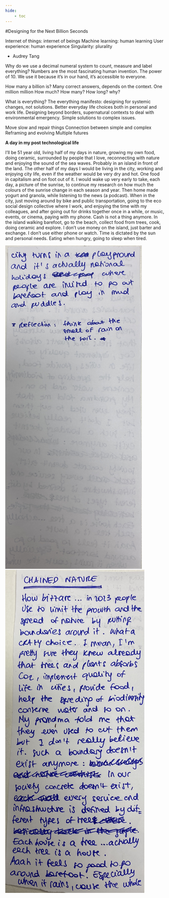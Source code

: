 ```yaml
---
hide:
    - toc
---
```




#Designing for the Next Billion Seconds


Internet of things: internet of beings
Machine learning: human learning
User experience: human experience
Singularity: plurality
- Audrey Tang


Why do we use a decimal numeral system to count, measure and label everything? Numbers are the most fascinating human invention. The power of 10. We use it because it’s in our hand, it’s accessible to everyone.

How many a billion is? Many correct answers, depends on the context. One million million
How much? How many? How long? why?

What is everything?
The everything manifesto: designing for systemic changes, not solutions. Better everyday life choices both in personal and work life. Designing beyond borders, supernatural contexts to deal with environmental emergency. Simple solutions to complex issues.



Move slow and repair things
Connection between simple and complex
Reframing and evolving
Multiple futures



**A day in my post technological life**

I’ll be 51 year old, living half of my days in nature, growing my own food, doing ceramic, surrounded by people that I love, reconnecting with nature and enjoying the sound of the sea waves. Probably in an island in front of the land. The other half of my days I would be living in the city, working and enjoying city life, even if the weather would be very dry and hot. One food in capitalism and on foot out of it.
I would wake up very early to take, each day, a picture of the sunrise, to continue my research on how much the colours of the sunrise change in each season and year. Then home made yogurt and granola, while listening to the news (a podcast).
When in the city, just moving around by bike and public transportation, going to the eco social design collective where I work, and enjoying the time with my colleagues, and after going out for drinks together once in a while, or music, events, or cinema, paying with my phone. Cash is not a thing anymore. In the island walking barefoot, go to the beach, collect food from trees, cook, doing ceramic and explore. I don’t use money on the island, just barter and exchange. I don’t use either phone or watch. Time is dictated by the sun and personal needs. Eating when hungry, going to sleep when tired.



![](../images/billion/ah.JPG)
![](../images/billion/ahh.JPG)
